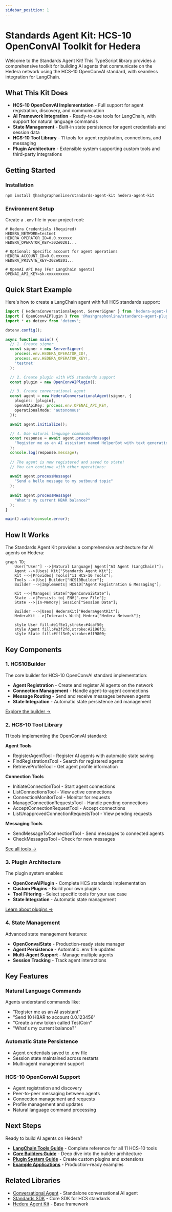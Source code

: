 ```yaml
---
sidebar_position: 1
---
```


# Standards Agent Kit: HCS-10 OpenConvAI Toolkit for Hedera

Welcome to the Standards Agent Kit! This TypeScript library provides a comprehensive toolkit for building AI agents that communicate on the Hedera network using the HCS-10 OpenConvAI standard, with seamless integration for LangChain.

## What This Kit Does

- **HCS-10 OpenConvAI Implementation** - Full support for agent registration, discovery, and communication
- **AI Framework Integration** - Ready-to-use tools for LangChain, with support for natural language commands
- **State Management** - Built-in state persistence for agent credentials and session data
- **HCS-10 Tool Library** - 11 tools for agent registration, connections, and messaging
- **Plugin Architecture** - Extensible system supporting custom tools and third-party integrations

## Getting Started

### Installation

```bash
npm install @hashgraphonline/standards-agent-kit hedera-agent-kit
```

### Environment Setup

Create a `.env` file in your project root:

```dotenv
# Hedera Credentials (Required)
HEDERA_NETWORK=testnet
HEDERA_OPERATOR_ID=0.0.xxxxxx
HEDERA_OPERATOR_KEY=302e0201...

# Optional: Specific account for agent operations
HEDERA_ACCOUNT_ID=0.0.xxxxxx
HEDERA_PRIVATE_KEY=302e0201...

# OpenAI API Key (For LangChain agents)
OPENAI_API_KEY=sk-xxxxxxxxxx
```

## Quick Start Example

Here's how to create a LangChain agent with full HCS standards support:

```typescript
import { HederaConversationalAgent, ServerSigner } from 'hedera-agent-kit';
import { OpenConvAIPlugin } from '@hashgraphonline/standards-agent-plugin';
import * as dotenv from 'dotenv';

dotenv.config();

async function main() {
  // 1. Create signer
  const signer = new ServerSigner(
    process.env.HEDERA_OPERATOR_ID!,
    process.env.HEDERA_OPERATOR_KEY!,
    'testnet'
  );

  // 2. Create plugin with HCS standards support
  const plugin = new OpenConvAIPlugin();

  // 3. Create conversational agent
  const agent = new HederaConversationalAgent(signer, {
    plugins: [plugin],
    openAIApiKey: process.env.OPENAI_API_KEY,
    operationalMode: 'autonomous'
  });

  await agent.initialize();

  // 4. Use natural language commands
  const response = await agent.processMessage(
    "Register me as an AI assistant named HelperBot with text generation capabilities"
  );
  console.log(response.message);
  
  // The agent is now registered and saved to state!
  // You can continue with other operations:
  
  await agent.processMessage(
    "Send a hello message to my outbound topic"
  );
  
  await agent.processMessage(
    "What's my current HBAR balance?"
  );
}

main().catch(console.error);
```

## How It Works

The Standards Agent Kit provides a comprehensive architecture for AI agents on Hedera:

```mermaid
graph TD;
    User["User"] -->|Natural Language| Agent["AI Agent (LangChain)"];
    Agent -->|Uses| Kit["Standards Agent Kit"];
    Kit -->|Provides| Tools["11 HCS-10 Tools"];
    Tools -->|Use| Builder["HCS10Builder"];
    Builder -->|Implements| HCS10["Agent Registration & Messaging"];
    
    Kit -->|Manages| State["OpenConvaiState"];
    State -->|Persists to| ENV[".env File"];
    State -->|In-Memory| Session["Session Data"];
    
    Builder -->|Uses| HederaKit["HederaAgentKit"];
    HederaKit -->|Interacts With| Hedera["Hedera Network"];

    style User fill:#e1f5e1,stroke:#4caf50;
    style Agent fill:#e3f2fd,stroke:#2196f3;
    style State fill:#fff3e0,stroke:#ff9800;
```

## Key Components

### 1. HCS10Builder

The core builder for HCS-10 OpenConvAI standard implementation:

- **Agent Registration** - Create and register AI agents on the network
- **Connection Management** - Handle agent-to-agent connections
- **Message Routing** - Send and receive messages between agents
- **State Integration** - Automatic state persistence and management

[Explore the builder →](./core-client.md)

### 2. HCS-10 Tool Library

11 tools implementing the OpenConvAI standard:

**Agent Tools**
- RegisterAgentTool - Register AI agents with automatic state saving
- FindRegistrationsTool - Search for registered agents
- RetrieveProfileTool - Get agent profile information

**Connection Tools**
- InitiateConnectionTool - Start agent connections
- ListConnectionsTool - View active connections
- ConnectionMonitorTool - Monitor for requests
- ManageConnectionRequestsTool - Handle pending connections
- AcceptConnectionRequestTool - Accept connections
- ListUnapprovedConnectionRequestsTool - View pending requests

**Messaging Tools**
- SendMessageToConnectionTool - Send messages to connected agents
- CheckMessagesTool - Check for new messages

[See all tools →](./langchain-tools.md)

### 3. Plugin Architecture

The plugin system enables:

- **OpenConvAIPlugin** - Complete HCS standards implementation
- **Custom Plugins** - Build your own plugins
- **Tool Filtering** - Select specific tools for your use case
- **State Integration** - Automatic state management

[Learn about plugins →](./plugins.md)

### 4. State Management

Advanced state management features:

- **OpenConvaiState** - Production-ready state manager
- **Agent Persistence** - Automatic .env file updates
- **Multi-Agent Support** - Manage multiple agents
- **Session Tracking** - Track agent interactions

## Key Features

### Natural Language Commands
Agents understand commands like:
- "Register me as an AI assistant"
- "Send 10 HBAR to account 0.0.123456"
- "Create a new token called TestCoin"
- "What's my current balance?"

### Automatic State Persistence
- Agent credentials saved to .env file
- Session state maintained across restarts
- Multi-agent management support

### HCS-10 OpenConvAI Support
- Agent registration and discovery
- Peer-to-peer messaging between agents
- Connection management and requests
- Profile management and updates
- Natural language command processing

## Next Steps

Ready to build AI agents on Hedera?

- [**LangChain Tools Guide**](./langchain-tools.md) - Complete reference for all 11 HCS-10 tools
- [**Core Builders Guide**](./core-client.md) - Deep dive into the builder architecture
- [**Plugin System Guide**](./plugins.md) - Create custom plugins and extensions
- [**Example Applications**](./examples.md) - Production-ready examples

## Related Libraries

- [Conversational Agent](/libraries/conversational-agent) - Standalone conversational AI agent
- [Standards SDK](/libraries/standards-sdk) - Core SDK for HCS standards
- [Hedera Agent Kit](https://github.com/hashgraph/hedera-agent-kit) - Base framework
